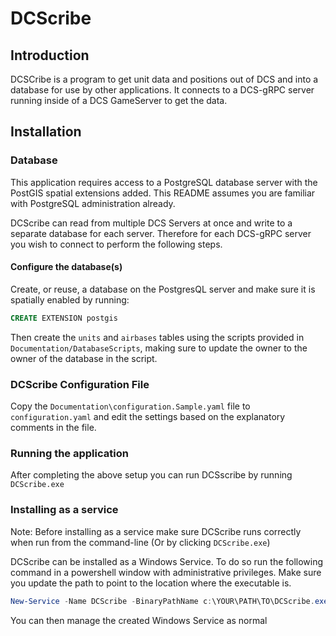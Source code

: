# DCScribe

## Introduction

DCSCribe is a program to get unit data and positions out of DCS and into
a database for use by other applications. It connects to a DCS-gRPC server
running inside of a DCS GameServer to get the data.

## Installation

### Database

This application requires access to a PostgreSQL database server with the
PostGIS spatial extensions added. This README assumes you are familiar
with PostgreSQL administration already. 

DCScribe can read from multiple DCS Servers at once and write to a separate
database for each server. Therefore for each DCS-gRPC server you wish to
connect to perform the following steps.

#### Configure the database(s)

Create, or reuse, a database on the PostgresQL server and make sure it is
spatially enabled by running:

```sql
CREATE EXTENSION postgis
```

Then create the `units` and `airbases` tables using the scripts provided in
`Documentation/DatabaseScripts`, making sure to update the owner to the owner
of the database in the script.

### DCScribe Configuration File

Copy the `Documentation\configuration.Sample.yaml` file to `configuration.yaml`
and edit the settings based on the explanatory comments in the file.

### Running the application

After completing the above setup you can run DCSscribe by running
`DCScribe.exe`

### Installing as a service

Note: Before installing as a service make sure DCScribe runs correctly when 
run from the command-line (Or by clicking `DCScribe.exe`)

DCScribe can be installed as a Windows Service. To do so run the following
command in a powershell window with administrative privileges. Make sure
you update the path to point to the location where the executable is.

```powershell
New-Service -Name DCScribe -BinaryPathName c:\YOUR\PATH\TO\DCScribe.exe -Description "Extract data from DigitalCombatSimulator to a PostgreSQL database" -DisplayName "DCScribe" -StartupType Automatic
```

You can then manage the created Windows Service as normal